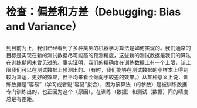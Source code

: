 # 检查：偏差和方差（Debugging: Bias and Variance）  
##  

到目前为止，我们已经看到了多种类型的机器学习算法是如何实现的。我们通常的目标是实现在新的测试数据尽可能高的预测精度，这些新的测试数据是我们的算法在训练期间未曾见过的。事实证明，我们的精确度在训练数据上有一个上限，该上限我们可以在测试数据上预测出的。（有时，我们能够在测试数据的小样本上得到较为幸运，更好的效果，但平均来看会倾向于较差的效果。）从某种意义上说，训练数据是“容易”（学习或者说“容易”拟合），因为该算法（的参数）是被训练数据专门训练出的，也正因为这个（原因），在训练（数据）和测试（数据）间的精度总是有差距。